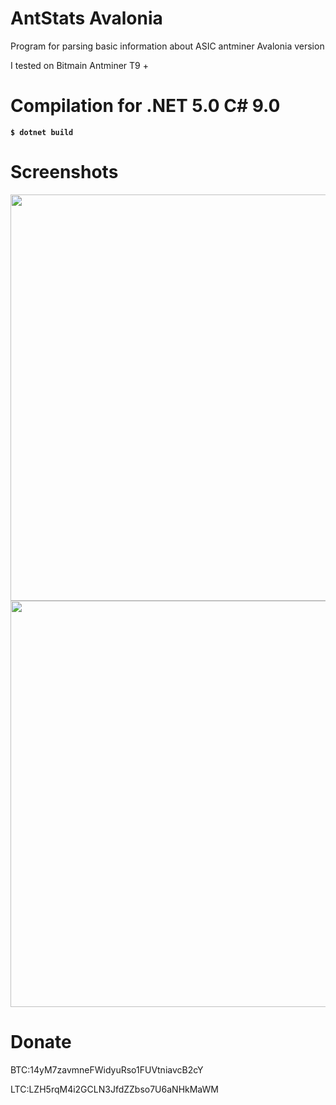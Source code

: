 # AntStats Avalonia
Program for parsing basic information about ASIC antminer Avalonia version

I tested on Bitmain Antminer T9 +

# Compilation for .NET 5.0 С# 9.0
<strong><code>$ dotnet build</code></strong>



# Screenshots

  <img src="https://cdn.discordapp.com/attachments/504344062485069828/881222874445266944/Screenshot_20210828_200437.png" width="650">
  <img src="https://cdn.discordapp.com/attachments/504344062485069828/881223417125285888/unknown.png" width="650">



# Donate
BTC:14yM7zavmneFWidyuRso1FUVtniavcB2cY

LTC:LZH5rqM4i2GCLN3JfdZZbso7U6aNHkMaWM
